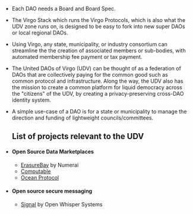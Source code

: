 * Each DAO needs a Board and Board Spec.

* The Virgo Stack which runs the Virgo Protocols, which is also what the UDV
  zone runs on, is designed to be easy to fork into new super DAOs or local
regional DAOs.

* Using Virgo, any state, municipality, or industry consortium can streamline
  the the creation of associated members or sub-bodies, with automated
membership fee payment or tax payment.

* The United DAOs of Virgo (UDV) can be thought of as a federation of DAOs
  that are collectively paying for the common good such as common protocol and
infrastructure.  Along the way, the UDV also has the mission to create a common
platform for liquid democracy across the "citizens" of the UDV, by creating a
privacy-preserving cross-DAO identity system.

* A simple use-case of a DAO is for a state or municipality to manage the
  direction and funding of lightweight councils/committees.
  
  ## **List of projects relevant to the UDV**

- #### Open Source Data Marketplaces 

  - [ErasureBay](https://medium.com/numerai/introducing-erasurebay-7a5de91b78d2) by Numerai 
  - [Computable](https://www.computable.io/) 
  - [Ocean Protocol](https://oceanprotocol.com/) 

- #### Open source secure messaging 

  - [Signal](https://signal.org/) by Open Whisper Systems


